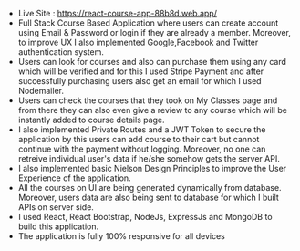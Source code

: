 * Live Site : https://react-course-app-88b8d.web.app/
* Full Stack Course Based Application where users can create account using Email & Password or login if they are already a member. Moreover, to improve UX I also implemented Google,Facebook and Twitter authentication system.
* Users can look for courses and also can purchase them using any card which will be verified and for this I used Stripe Payment and after successfully purchasing users also get an email for which I used Nodemailer.
* Users can check the courses that they took on My Classes page and from there they can also even give a review to any course which will be instantly added to course details page.
* I also implemented Private Routes and a JWT Token to secure the application by this users can add course to their cart but cannot continue with the payment without logging. Moreover, no one can retreive individual user's data if he/she somehow gets the server API.
* I also implemented basic Nielson Design Principles to improve the User Experience of the application.
* All the courses on UI are being generated dynamically from database. Moreover, users data are also being sent to database for which I built APIs on server side.
* I used React, React Bootstrap, NodeJs, ExpressJs and MongoDB to build this application.
* The application is fully 100% responsive for all devices
